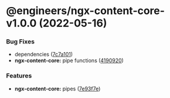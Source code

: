# @engineers/ngx-content-core-v1.0.0 (2022-05-16)

### Bug Fixes

- dependencies ([7c7a101](https://github.com/eng-dibo/dibo/commit/7c7a101a58148a6607bac949b4aa8b93587e9b52))
- **ngx-content-core:** pipe functions ([4190920](https://github.com/eng-dibo/dibo/commit/41909207cda1a1a2daf8c400e7ce46bcaf5ca098))

### Features

- **ngx-content-core:** pipes ([7e93f7e](https://github.com/eng-dibo/dibo/commit/7e93f7eb28b2e82ea6c7dfdc5f13d06b7252feb8))
